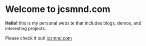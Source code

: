 # Welcome to jcsmnd.com

**Hello!** this is my personal website that includes blogs, demos, and interesting projects.

Please check it out! [jcsmnd.com](https://www.jcsmnd.com)


<!-- setting(json) disable list>
{
    "ruby.intellisense": "rubyLocate",
    "gitlens.advanced.messages": {
        "suppressShowKeyBindingsNotice": true
    },
    "workbench.statusBar.feedback.visible": false,
    "search.location": "sidebar",
    "window.zoomLevel": 0,
    "workbench.iconTheme": "vscode-icons",
    "files.watcherExclude": {
        "**/.git/objects/**": true,
        "**/.git/subtree-cache/**": true,
        "**/node_modules/**": true,
        "**/tmp/**": true,
        "**/.git": true,
        "**/.svn": true,
        "**/.hg": true,
        "**/CVS": true,
        "**/.DS_Store": true,
        "**/node_modules": true,
        "**/bower_components": true,
        "**/dist/**": true,
        "**/log/**": true,
        "**/logs/**": true,
        "**/.fdk/**": true
    },
    "files.exclude": {
        "**/.git/objects/**": true,
        "**/.git/subtree-cache/**": true,
        "**/node_modules/**": true,
        "**/tmp/**": true,
        "**/.git": true,
        "**/.svn": true,
        "**/.hg": true,
        "**/CVS": true,
        "**/.DS_Store": true,
        "**/node_modules": true,
        "**/bower_components": true,
        "**/dist/**": true,
        "**/log/**": true,
        "**/.fdk/**": true
    },
    "search.exclude": {
        "**/.git/objects/**": true,
        "**/.git/subtree-cache/**": true,
        "**/node_modules/**": true,
        "**/tmp/**": true,
        "**/.git": true,
        "**/.svn": true,
        "**/.hg": true,
        "**/CVS": true,
        "**/.DS_Store": true,
        "**/node_modules": true,
        "**/bower_components": true,
        "**/dist/**": true,
        "**/log/**": true
    },
    "editor.fontSize": 16,
    "editor.tabSize": 2,
    "emmet.includeLanguages": {
        "html": "html",
        "javascript": "javascriptreact"
    },
    "files.autoSave": "afterDelay",
    "files.autoSaveDelay": 5000,
    "terminal.external.osxExec": "iTerm.app",
    "terminal.integrated.shell.osx": "zsh",
    "editor.wordWrap": "on",
    "editor.formatOnSave": true,
    "editor.formatOnPaste": true,
    "editor.minimap.enabled": false,
    "editor.fontLigatures": true,
    "workbench.editor.highlightModifiedTabs": true,
    "explorer.sortOrder": "modified",
    "files.trimFinalNewlines": true
}
Author: Myungsik Kim -->
